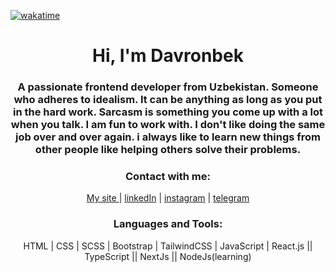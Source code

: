 [![wakatime](https://wakatime.com/badge/user/83f15fbe-84c2-49c2-ab88-3806c43296d9.svg)](https://wakatime.com/@83f15fbe-84c2-49c2-ab88-3806c43296d9)




<h1 align="center">Hi, I'm Davronbek</h1>

<h3 align="center">A passionate frontend developer from Uzbekistan. Someone who adheres to idealism. It can be anything as long as you put in the hard work. Sarcasm is something you come up with a lot when you talk. I am fun to work with. I don't like doing the same job over and over again. i always like to learn new things from other people like helping others solve their problems.</h3>



<h3 align="center">Contact with me:</h3>
<p align="center">
<a href="https://www.thedavron.uz" target="_blank" > My site </a> |
<a href="https://www.linkedin.com/in/davronbek-mamarasulov-bb583a308" target="_blank">linkedIn</a> | 
<a href="https://instagram.com/_davron_702" target="_blank">instagram</a> |
<a href="https://t.me/davron_702" target="_blank">telegram</a> 

</p>

<h3 align="center">Languages and Tools:</h3>
<p align="center"> HTML | CSS | SCSS | Bootstrap | TailwindCSS | JavaScript | React.js || TypeScript || NextJs || NodeJs(learning) </p>

